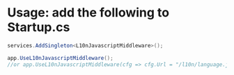﻿# Usage: add the following to Startup.cs

```csharp
services.AddSingleton<L10nJavascriptMiddleware>();

app.UseL10nJavascriptMiddleware();
//or app.UseL10nJavascriptMiddleware(cfg => cfg.Url = "/l10n/language.js")
```
